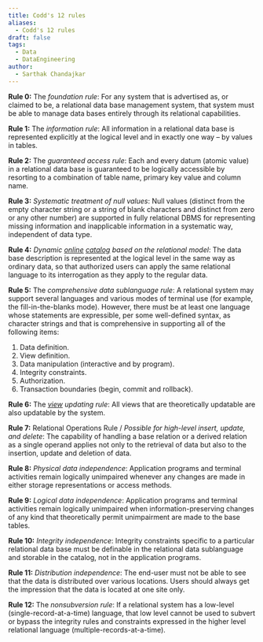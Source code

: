 ```yaml
---
title: Codd's 12 rules
aliases:
  - Codd's 12 rules
draft: false
tags:
  - Data
  - DataEngineering
author:
  - Sarthak Chandajkar
---
```

**Rule 0:** The _foundation rule_: For any system that is advertised as, or claimed to be, a relational data base management system, that system must be able to manage data bases entirely through its relational capabilities.

**Rule 1:** The _information rule_: All information in a relational data base is represented explicitly at the logical level and in exactly one way – by values in tables.

**Rule 2:** The _guaranteed access rule_: Each and every datum (atomic value) in a relational data base is guaranteed to be logically accessible by resorting to a combination of table name, primary key value and column name.

**Rule 3:** _Systematic treatment of null values_: Null values (distinct from the empty character string or a string of blank characters and distinct from zero or any other number) are supported in fully relational DBMS for representing missing information and inapplicable information in a systematic way, independent of data type.

**Rule 4:** _Dynamic [online](https://en.wikipedia.org/wiki/Online "Online") [catalog](https://en.wikipedia.org/wiki/Database_catalog "Database catalog") based on the relational model_: The data base description is represented at the logical level in the same way as ordinary data, so that authorized users can apply the same relational language to its interrogation as they apply to the regular data.

**Rule 5:** The _comprehensive data sublanguage rule_: A relational system may support several languages and various modes of terminal use (for example, the fill-in-the-blanks mode). However, there must be at least one language whose statements are expressible, per some well-defined syntax, as character strings and that is comprehensive in supporting all of the following items:

1. Data definition.
2. View definition.
3. Data manipulation (interactive and by program).
4. Integrity constraints.
5. Authorization.
6. Transaction boundaries (begin, commit and rollback).

**Rule 6:** The _[view](https://en.wikipedia.org/wiki/View_(SQL) "View (SQL)") updating rule_: All views that are theoretically updatable are also updatable by the system.

**Rule 7:** Relational Operations Rule / _Possible for high-level insert, update, and delete_: The capability of handling a base relation or a derived relation as a single operand applies not only to the retrieval of data but also to the insertion, update and deletion of data.

**Rule 8:** _Physical data independence_: Application programs and terminal activities remain logically unimpaired whenever any changes are made in either storage representations or access methods.

**Rule 9:** _Logical data independence_: Application programs and terminal activities remain logically unimpaired when information-preserving changes of any kind that theoretically permit unimpairment are made to the base tables.

**Rule 10:** _Integrity independence_: Integrity constraints specific to a particular relational data base must be definable in the relational data sublanguage and storable in the catalog, not in the application programs.

**Rule 11:** _Distribution independence_: The end-user must not be able to see that the data is distributed over various locations. Users should always get the impression that the data is located at one site only.

**Rule 12:** The _nonsubversion rule_: If a relational system has a low-level (single-record-at-a-time) language, that low level cannot be used to subvert or bypass the integrity rules and constraints expressed in the higher level relational language (multiple-records-at-a-time).


